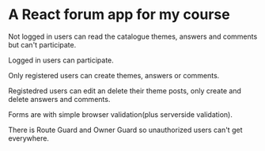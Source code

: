 # A React forum app for my course

Not logged in users can read the catalogue themes, answers and comments but can't participate.

Logged in users can participate.

Only registered users can create themes, answers or comments.

Registedred users can edit an delete their theme posts, only create and delete answers and comments.

Forms are with simple browser validation(plus serverside validation).

There is Route Guard and Owner Guard so unauthorized users can't get everywhere.
